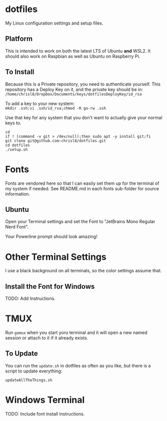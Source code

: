 # dotfiles
My Linux configuration settings and setup files.

## Platform

This is intended to work on both the latest LTS of Ubuntu **and** WSL2.
It should also work on Raspbian as well as Ubuntu on Raspberry Pi.

## To Install

Because this is a Private repository, you need to authenticate yourself.
This repository has a Deploy Key on it, and the private key should be in:
`/home/chrisl8/Dropbox/Documents/keys/dotfilesDeployKey/id_rsa`

To add a key to your new system:  
`mkdir .ssh;vi .ssh/id_rsa;chmod -R go-rw .ssh`

Use that key for any system that you don't want to actually give your normal keys to.

```shell
cd
if ! (command -v git > /dev/null);then sudo apt -y install git;fi
git clone git@github.com:chrisl8/dotfiles.git
cd dotfiles
./setup.sh
```

# Fonts

Fonts are vendored here so that I can easily set them up for the terminal of my system if needed.
See README.md in each fonts sub-folder for source information.

## Ubuntu

Open your Terminal settings and set the Font to "JetBrains Mono Regular Nerd Font".

Your Powerline prompt should look amazing!

# Other Terminal Settings

I use a black background on all terminals, so the color settings assume that.

## Install the Font for Windows

TODO: Add Instructions.

# TMUX

Run `gomux` when you start yoru terminal and it will open a new named session or attach to it if it already exists.

## To Update

You can run the `update.sh` in dotfiles as often as you like,
but there is a script to update everything:

```shell
updateAllTheThings.sh
```

# Windows Terminal

TODO: Include font install instructions.